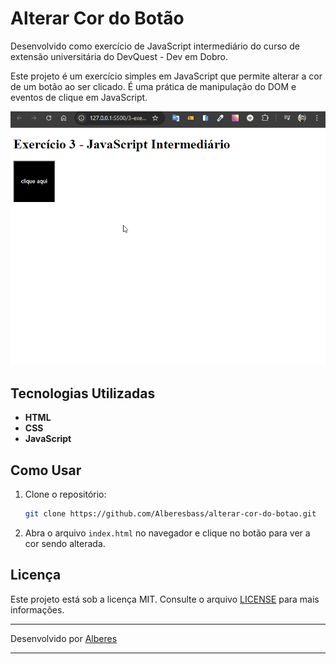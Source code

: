 # Alterar Cor do Botão

Desenvolvido como exercício de JavaScript intermediário do curso de extensão universitária do DevQuest - Dev em Dobro.

Este projeto é um exercício simples em JavaScript que permite alterar a cor de um botão ao ser clicado. É uma prática de manipulação do DOM e eventos de clique em JavaScript.

<img src="./ex3-intermediario.gif" alt="gif da tela do projeto">

## Tecnologias Utilizadas

- **HTML**
- **CSS**
- **JavaScript**

## Como Usar

1. Clone o repositório:

   ```bash
   git clone https://github.com/Alberesbass/alterar-cor-do-botao.git
   ```

2. Abra o arquivo `index.html` no navegador e clique no botão para ver a cor sendo alterada.

## Licença

Este projeto está sob a licença MIT. Consulte o arquivo [LICENSE](./LICENSE) para mais informações.

---

Desenvolvido por [Alberes](https://github.com/Alberesbass)

---